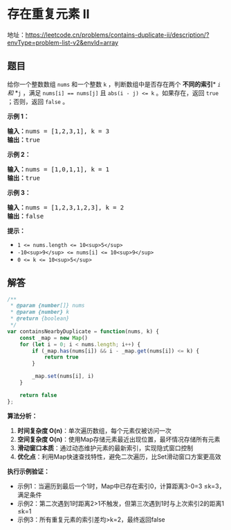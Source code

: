 # 存在重复元素 II

地址：https://leetcode.cn/problems/contains-duplicate-ii/description/?envType=problem-list-v2&envId=array


## 题目

给你一个整数数组 `nums` 和一个整数 `k` ，判断数组中是否存在两个 **不同的索引*** *`i` 和* *`j` ，满足 `nums[i] == nums[j]` 且 `abs(i - j) <= k` 。如果存在，返回 `true` ；否则，返回 `false` 。

**示例 1：**

<pre><strong>输入：</strong>nums = [1,2,3,1], k<em> </em>= 3
<strong>输出：</strong>true</pre>

**示例 2：**

<pre><strong>输入：</strong>nums = [1,0,1,1], k<em> </em>=<em> </em>1
<strong>输出：</strong>true</pre>

**示例 3：**

<pre><strong>输入：</strong>nums = [1,2,3,1,2,3], k<em> </em>=<em> </em>2
<strong>输出：</strong>false</pre>

**提示：**

* `1 <= nums.length <= 10<sup>5</sup>`
* `-10<sup>9</sup> <= nums[i] <= 10<sup>9</sup>`
* `0 <= k <= 10<sup>5</sup>`


## 解答

```js
/**
 * @param {number[]} nums
 * @param {number} k
 * @return {boolean}
 */
var containsNearbyDuplicate = function(nums, k) {
    const _map = new Map()
    for (let i = 0; i < nums.length; i++) {
        if (_map.has(nums[i]) && i - _map.get(nums[i]) <= k) {
            return true
        }

        _map.set(nums[i], i)
    }

    return false
};
```


**算法分析：**

1. **时间复杂度 O(n)**：单次遍历数组，每个元素仅被访问一次
2. **空间复杂度 O(n)**：使用Map存储元素最近出现位置，最坏情况存储所有元素
3. **滑动窗口本质**：通过动态维护元素的最新索引，实现隐式窗口控制
4. **优化点**：利用Map快速查找特性，避免二次遍历，比Set滑动窗口方案更高效

**执行示例验证：**

* 示例1：当遍历到最后一个1时，Map中已存在索引0，计算距离3-0=3 ≤k=3，满足条件
* 示例2：第二次遇到1时距离2>1不触发，但第三次遇到1时与上次索引2的距离1 ≤k=1
* 示例3：所有重复元素的索引差均>k=2，最终返回false
